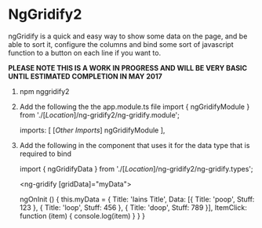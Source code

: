 # NgGridify2

ngGridify is a quick and easy way to show some data on the page, and be able to sort it, configure the columns and bind some sort of javascript function to a button on each line if you want to.

**PLEASE NOTE THIS IS A WORK IN PROGRESS AND WILL BE VERY BASIC UNTIL ESTIMATED COMPLETION IN MAY 2017**

1. npm nggridify2

2. Add the following the the app.module.ts file
    import { ngGridifyModule } from './[*Location*]/ng-gridify2/ng-gridify.module';

    imports: [
        [*Other Imports*]
        ngGridifyModule
    ],

3. Add the following in the component that uses it for the data type that is required to bind

    import { ngGridifyData } from './[*Location*]/ng-gridify2/ng-gridify.types';

    <ng-gridify [gridData]="myData"></ng-gridify>

    ngOnInit () {
    this.myData = {
        Title: 'Iains Title',
        Data: [{
          Title: 'poop',
          Stuff: 123
        },
        {
          Title: 'loop',
          Stuff: 456
        },
        {
          Title: 'doop',
          Stuff: 789
        }],
        ItemClick: function (item) {
          console.log(item)
        }
      }
    }

